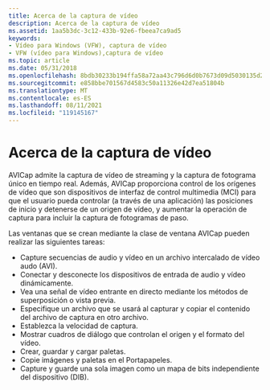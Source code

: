 ```yaml
---
title: Acerca de la captura de vídeo
description: Acerca de la captura de vídeo
ms.assetid: 1aa5b3dc-3c12-433b-92e6-fbeea7ca9ad5
keywords:
- Vídeo para Windows (VFW), captura de vídeo
- VFW (vídeo para Windows),captura de vídeo
ms.topic: article
ms.date: 05/31/2018
ms.openlocfilehash: 8bdb30233b194ffa58a72aa43c796d6d0b7673d09d5030135d28cb0b230b5f89
ms.sourcegitcommit: e858bbe701567d4583c50a11326e42d7ea51804b
ms.translationtype: MT
ms.contentlocale: es-ES
ms.lasthandoff: 08/11/2021
ms.locfileid: "119145167"
---
```

# <a name="about-video-capture"></a>Acerca de la captura de vídeo

AVICap admite la captura de vídeo de streaming y la captura de fotograma único en tiempo real. Además, AVICap proporciona control de los orígenes de vídeo que son dispositivos de interfaz de control multimedia (MCI) para que el usuario pueda controlar (a través de una aplicación) las posiciones de inicio y detenerse de un origen de vídeo, y aumentar la operación de captura para incluir la captura de fotogramas de paso.

Las ventanas que se crean mediante la clase de ventana AVICap pueden realizar las siguientes tareas:

-   Capture secuencias de audio y vídeo en un archivo intercalado de vídeo audo (AVI).
-   Conectar y desconecte los dispositivos de entrada de audio y vídeo dinámicamente.
-   Vea una señal de vídeo entrante en directo mediante los métodos de superposición o vista previa.
-   Especifique un archivo que se usará al capturar y copiar el contenido del archivo de captura en otro archivo.
-   Establezca la velocidad de captura.
-   Mostrar cuadros de diálogo que controlan el origen y el formato del vídeo.
-   Crear, guardar y cargar paletas.
-   Copie imágenes y paletas en el Portapapeles.
-   Capture y guarde una sola imagen como un mapa de bits independiente del dispositivo (DIB).

 

 




